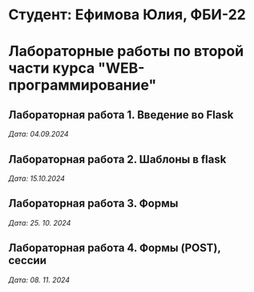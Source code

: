 # Студент: Ефимова Юлия, ФБИ-22

# Лабораторные работы по второй части курса "WEB-программирование"

## Лабораторная работа 1. Введение во Flask

*Дата: 04.09.2024*

## Лабораторная работа 2. Шаблоны в flask

*Дата: 15.10.2024*

## Лабораторная работа 3. Формы

*Дата: 25. 10. 2024*

## Лабораторная работа 4. Формы (POST), сессии

*Дата: 08. 11. 2024*